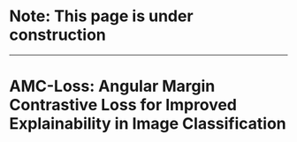 # Note: This page is under construction
_______

# AMC-Loss: Angular Margin Contrastive Loss for Improved Explainability in Image Classification
